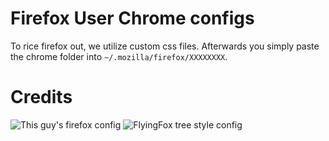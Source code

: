 # Firefox User Chrome configs

To rice firefox out, we utilize custom css files. Afterwards you simply paste the chrome folder into `~/.mozilla/firefox/XXXXXXXX`.


# Credits

![This guy's firefox config](https://github.com/AmadeusWM/dotfiles-hyprland)
![FlyingFox tree style config](https://github.com/akshat46/FlyingFox)
